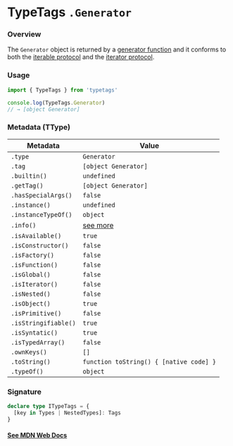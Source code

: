 # TypeTags `.Generator`

### Overview

The `Generator` object is returned by a [generator function](https://typetags.org/types/GeneratorFunction) and it conforms to both the [iterable protocol](https://developer.mozilla.org/en-US/docs/Web/JavaScript/Reference/Statements/function*) and the [iterator protocol](https://developer.mozilla.org/en-US/docs/Web/JavaScript/Reference/Iteration_protocols#the_iterable_protocol).

### Usage

```js
import { TypeTags } from 'typetags'

console.log(TypeTags.Generator)
// → [object Generator]
```

### Metadata (TType)

| Metadata             | Value                                   |
| -------------------- | --------------------------------------- |
| `.type`              | `Generator`                             |
| `.tag`               | `[object Generator]`                    |
| `.builtin()`         | `undefined`                             |
| `.getTag()`          | `[object Generator]`                    |
| `.hasSpecialArgs()`  | `false`                                 |
| `.instance()`        | `undefined`                             |
| `.instanceTypeOf()`  | `object`                                |
| `.info()`            | [see more]()                            |
| `.isAvailable()`     | `true`                                  |
| `.isConstructor()`   | `false`                                 |
| `.isFactory()`       | `false`                                 |
| `.isFunction()`      | `false`                                 |
| `.isGlobal()`        | `false`                                 |
| `.isIterator()`      | `false`                                 |
| `.isNested()`        | `false`                                 |
| `.isObject()`        | `true`                                  |
| `.isPrimitive()`     | `false`                                 |
| `.isStringifiable()` | `true`                                  |
| `.isSyntatic()`      | `true`                                  |
| `.isTypedArray()`    | `false`                                 |
| `.ownKeys()`         | `[]`                                    |
| `.toString()`        | `function toString() { [native code] }` |
| `.typeOf()`          | `object`                                |

### Signature

```ts
declare type ITypeTags = {
  [key in Types | NestedTypes]: Tags
}
```

#### [See MDN Web Docs](https://developer.mozilla.org/en-US/docs/Web/JavaScript/Reference/Global_Objects/Generator)
